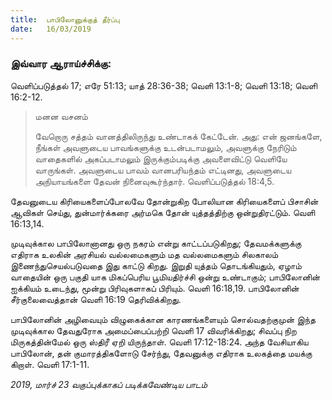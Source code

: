 ```yaml
---
title:  பாபிலோனுக்குத் தீர்ப்பு
date:   16/03/2019
---
```


### இவ்வார ஆராய்ச்சிக்கு: 
வெளிப்படுத்தல் 17; எரே 51:13; யாத் 28:36-38; வெளி 13:1-8; வெளி 13:18; வெளி 16:2-12.

> <p>மனன வசனம்</p> 
> வேறொரு சத்தம் வானத்திலிருந்து உண்டாகக் கேட்டேன். அது: என் ஜனங்களே, நீங்கள் அவளுடைய பாவங்களுக்கு உடன்படாமலும், அவளுக்கு நேரிடும் வாதைகளில் அகப்படாமலும் இருக்கும்படிக்கு அவளைவிட்டு வெளியே வாருங்கள்.   அவளுடைய பாவம் வானபரியந்தம் எட்டினது, அவளுடைய அநியாயங்களை தேவன் நினைவுகூர்ந்தார். வெளிப்படுத்தல் 18:4,5.

தேவனுடைய கிரியைகளைப்போலவே தோன்றுகிற போலியான கிரியைகளைப் பிசாசின் ஆவிகள் செய்து, துன்மார்க்கரை அர்மகெ தோன் யுத்தத்திற்கு ஒன்றுதிரட்டும்.  வெளி 16:13,14. 

முடிவுக்கால பாபிலோனானது ஒரு நகரம் என்று காட்டப்படுகிறது; தேவமக்களுக்கு எதிராக உலகின் அரசியல் வல்லமைகளும் மத வல்லமைகளும் சிலகாலம் இணைந்துசெயல்படுவதை இது காட்டு கிறது.  இறுதி யுத்தம் தொடங்கியதும், ஏழாம் வாதையின் ஒரு பகுதி யாக மிகப்பெரிய பூமியதிர்ச்சி ஒன்று உண்டாகும்; பாபிலோனின் ஐக்கியம் உடைந்து, மூன்று பிரிவுகளாகப் பிரியும். வெளி 16:18,19.  பாபிலோனின் சீர்குலைவைத்தான் வெளி 16:19 தெரிவிக்கிறது.

பாபிலோனின் அழிவையும் விழுகைக்கான காரணங்களையும் சொல்வதற்குமுன் இந்த முடிவுக்கால தேவதுரோக அமைப்பைப்பற்றி வெளி 17 விவரிக்கிறது; சிவப்பு நிற மிருகத்தின்மேல் ஒரு ஸ்திரீ ஏறி யிருந்தாள். வெளி 17:12-18:24.  அந்த வேசியாகிய பாபிலோன், தன் குமாரத்திகளோடு சேர்ந்து, தேவனுக்கு எதிராக உலகத்தை மயக்கு கிறாள். வெளி 17:1-11.

_2019, மார்ச் 23  வகுப்புக்காகப் படிக்கவேண்டிய பாடம்_